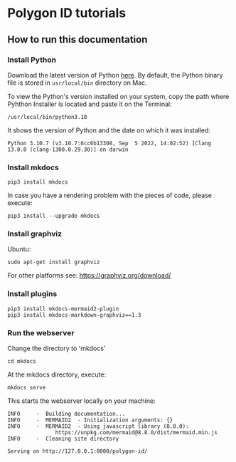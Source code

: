 # Polygon ID tutorials


## How to run this documentation

### Install Python

Download the latest version of Python [here](https://www.python.org/downloads/). By default, the Python binary file is stored in `usr/local/bin` directory on Mac. 

To view the Python's version installed on your system, copy the path where Pyhthon Installer is located and paste it on the Terminal:

```
/usr/local/bin/python3.10
```
It shows the version of Python and the date on which it was installed:

```
Python 3.10.7 (v3.10.7:6cc6b13308, Sep  5 2022, 14:02:52) [Clang 13.0.0 (clang-1300.0.29.30)] on darwin
```

### Install mkdocs
```
pip3 install mkdocs
```

In case you have a rendering problem with the pieces of code, please execute:
```
pip3 install --upgrade mkdocs
```

### Install graphviz

Ubuntu:
```
sudo apt-get install graphviz
```

For other platforms see: https://graphviz.org/download/

### Install plugins

```
pip3 install mkdocs-mermaid2-plugin
pip3 install mkdocs-markdown-graphviz==1.3
```

### Run the webserver
Change the directory to 'mkdocs'

```
cd mkdocs
```

At the mkdocs directory, execute:

```
mkdocs serve
```
This starts the webserver locally on your machine:
```
INFO     -  Building documentation...
INFO     -  MERMAID2  - Initialization arguments: {}
INFO     -  MERMAID2  - Using javascript library (8.8.0):
               https://unpkg.com/mermaid@8.8.0/dist/mermaid.min.js
INFO     -  Cleaning site directory

Serving on http://127.0.0.1:8000/polygon-id/
```
